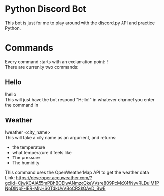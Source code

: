 # Python Discord Bot 

This bot is just for me to play around with the discord.py API and practice Python.

# Commands

Every command starts with an exclamation point: ! <br>
There are currenlty two commands:

## Hello
!hello <br>
This will just have the bot respond "Hello!" in whatever channel you enter the command in

## Weather 
!weather <city_name> <br>
This will take a city name as an argument, and returns:
- the temperature 
- what temperature it feels like
- The pressure
- The humidity

This command uses the OpenWeatherMap API to get the weather data <br>
Link: https://developer.accuweather.com/?gclid=CjwKCAiA55mPBhBOEiwANmzoQkeVVsre809PcMcX4fNyvRLDulM1PNpDlNpF-lER-MjyHS0TdkUvVBoCRS8QAvD_BwE


